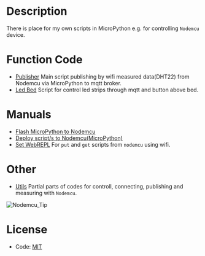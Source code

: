# Description
There is place for my own scripts in MicroPython e.g. for controlling `Nodemcu` device.

# Function Code

- [Publisher](https://github.com/vichi99/ESP8266/tree/master/publisher) Main script publishing by wifi measured data(DHT22) from Nodemcu via MicroPython to mqtt broker.
- [Led Bed](https://github.com/vichi99/ESP8266/tree/master/led_bed) Script for control led strips through mqtt and button above bed.

# Manuals

- [Flash MicroPython to Nodemcu](Flash_MicroPython.md)
- [Deploy script/s to Nodemcu(MicroPython)](Deploy_MicroPython_scripts.md)
- [Set WebREPL](WebREPL_set.md) For `put` and `get` scripts from `nodemcu` using wifi.

# Other

- [Utils](https://github.com/vichi99/ESP8266/tree/master/utils) Partial parts of codes for controll, connecting, publishing and measuring with `Nodemcu`.

![Nodemcu_Tip](images/nodemcu_tip.jpg)

# License
- Code: [MIT](LICENSE)
